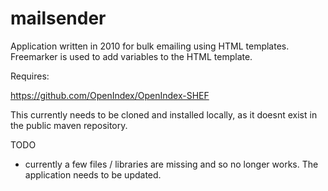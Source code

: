 # mailsender

Application written in 2010 for bulk emailing using HTML templates. Freemarker is used to add variables to the HTML template. 


Requires:

https://github.com/OpenIndex/OpenIndex-SHEF

This currently needs to be cloned and installed locally, as it doesnt exist in the public maven repository.

TODO
- currently a few files / libraries are missing and so no longer works. The application needs to be updated.
